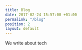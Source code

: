 ```yaml
---
title: Blog
date: 2017-02-24 15:57:00 +01:00
permalink: "/blog"
position: 2
layout: default
---
```


We write about tech 
